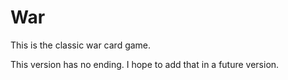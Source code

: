# War
This is the classic war card game. 

This version has no ending. I hope to add that in a future version. 
